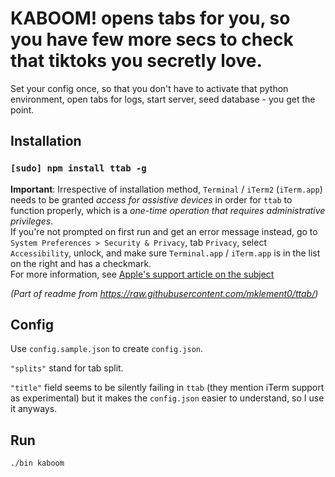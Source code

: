 # KABOOM! opens tabs for you, so you have few more secs to check that tiktoks you secretly love.

Set your config once, so that you don't have to activate that python environment, open tabs for logs, start server, seed database - you get the point.

## Installation

### `[sudo] npm install ttab -g`

**Important**: Irrespective of installation method, `Terminal` / `iTerm2` (`iTerm.app`) needs to be granted _access for assistive devices_ in order for `ttab` to function properly, which is a _one-time operation that requires administrative privileges_.  
If you're not prompted on first run and get an error message instead, go to `System Preferences > Security & Privacy`, tab `Privacy`, select `Accessibility`, unlock, and make sure `Terminal.app` / `iTerm.app` is in the list on the right and has a checkmark.  
For more information, see [Apple's support article on the subject](https://support.apple.com/en-us/HT202802)

*(Part of readme from https://raw.githubusercontent.com/mklement0/ttab/)*

## Config
Use `config.sample.json` to create `config.json`.

`"splits"` stand for tab split.

`"title"` field seems to be silently failing in `ttab` (they mention iTerm support as experimental) but it makes the `config.json` easier to understand, so I use it anyways.


## Run 

`./bin kaboom`
